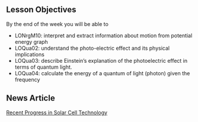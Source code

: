 Lesson Objectives
-----------------

By the end of the week you will be able to

* LONrgM10: interpret and extract information about motion from potential energy graph
* LOQua02: understand the photo-electric effect and its physical implications
* LOQua03: describe Einstein’s explanation of the photoelectric effect in terms of quantum light.
* LOQua04: calculate the energy of a quantum of light (photon) given the frequency

News Article
------------

<a href="http://www.sciencedaily.com/releases/2013/05/130506094511.htm" target="_blank">Recent Progress in Solar Cell Technology</a>